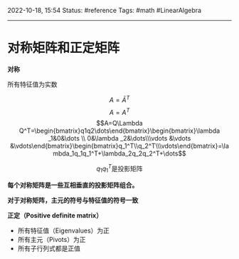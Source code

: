 2022-10-18, 15:54
Status: #reference
Tags: #math #LinearAlgebra

---

# 对称矩阵和正定矩阵

**对称**

所有特征值为实数

$$A=\bar{A}^T$$
$$A=A^T$$
$$A=Q\Lambda Q^T=\begin{bmatrix}q1q2\dots\end{bmatrix}\begin{bmatrix}\lambda _1&0&\dots \\ 0&\lambda _2&\dots\\\vdots &\vdots &\vdots\end{bmatrix}\begin{bmatrix}q_1^T\\q_2^T\\\vdots\end{bmatrix}=\lambda_1q_1q_1^T+\lambda_2q_2q_2^T+\dots$$

$$q_1q_1^T\text{是投影矩阵}$$

**每个对称矩阵是一些互相垂直的投影矩阵组合。**

**对于对称矩阵，主元的符号与特征值的符号一致**

**正定（Positive definite matrix）**

- 所有特征值（Eigenvalues）为正
- 所有主元（Pivots）为正
- 所有子行列式都是正值